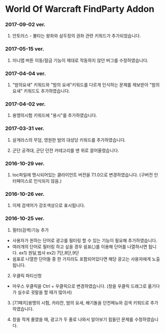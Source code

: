 # World Of Warcraft FindParty Addon

### 2017-09-02 ver.
1. 안토러스 - 불타는 왕좌와 삼두정의 권좌 관련 키워드가 추가되었습니다.

### 2017-05-15 ver.
1. 미니맵 버튼 이동/잠금 기능이 제대로 작동하지 않던 버그를
수정하였습니다.

### 2017-04-04 ver.
1. "밤의요새" 키워드와 "밤의 요새"키워드를 다르게 인식하는 문제를
제보받아 "밤의요새" 키워드도 추가하였습니다.

### 2017-04-02 ver.
1. 용맹의시험 키워드에 "용시"를 추가하였습니다.

### 2017-03-31 ver.
1. 살게라스의 무덤, 영원한 밤의 대성당 키워드를 추가하였습니다.

2. 군단 공격대, 군단 던전 카테고리를 맨 위로 끌어올렸습니다.

### 2016-10-29 ver.
1. toc파일에 명시되어있는 클라이언트 버전을 7.1.0으로 변경하였습니다. (구버전 인터페이스로 인식되지 않음.)


### 2016-10-26 ver.
1. 이제 검색어가 강조색상으로 표시됩니다.


### 2016-10-25 ver.
1. 필터(검색)기능 추가
- 사용자가 원하는 단어로 광고를 필터링 할 수 있는 기능이 필요해 추가하였습니다.
- 여러개의 단어로 필터링 하고 싶을 경우 쉼표(,)를 이용해 단어를 나열하시면 됩니다.
ex1) 원딜,법사
ex2) 7단,8단,9단
- 쉼표로 나열한 단어들 중 한 가지라도 포함되어있다면 해당 광고는 사용자에게 노출됩니다.

2. 우클릭 파티신청
- 마우스 우클릭을 Ctrl + 우클릭으로 변경하였습니다.
(창을 우클릭 드래그로 옮기다가 실수로 귓말을 할 때가 많아서)

3. [7.1패치]용맹의 시험, 카라잔, 밤의 요새, 쐐기돌을 던전메뉴와 검색 키워드로 추가하였습니다.

4. 창을 작게 줄였을 때, 광고가 두 줄로 나와서 알아보기 힘들던 문제를 수정하였습니다.